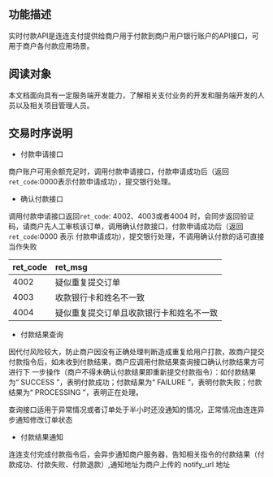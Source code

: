 
## 功能描述 

实时付款API是连连支付提供给商户用于付款到商户用户银行账户的API接口，可用于商户各付款应用场景。

## 阅读对象 

本文档面向具有一定服务端开发能力，了解相关支付业务的开发和服务端开发的人员以及相关项目管理人员。 

## 交易时序说明
<!--
此处应有流程图
-->
 
* 付款申请接口 

 商户账户可用余额充足时，调用付款申请接口，付款申请成功后（返回 ```ret_code```:0000表示付款申请成功），提交银行处理。

* 确认付款接口  

调用付款申请接口返回```ret_code```: 4002、4003或者4004 时，会同步返回验证码，请商户先人工审核该订单，调用确认付款接口，付款申请成功后（返回```ret_code```:0000 表示 付款申请成功），提交银行处理，不调用确认付款的话可直接当作失败

|ret_code|ret_msg|
|:---|:---|
|4002|疑似重复提交订单| 
|4003|收款银行卡和姓名不一致|
|4004 |疑似重复提交订单且收款银行卡和姓名不一致 |

* 付款结果查询 
 
因代付风险较大，防止商户因没有正确处理判断造成重复给用户打款，故商户提交付款指令后，如未收到付款结果，商户应调用付款结果查询接口确认付款结果方可进行下 一步操作（商户不得未确认付款结果即重新提交付款指令）：如付款结果为“ SUCCESS ”，表明付款成功；付款结果为“ FAILURE ”，表明付款失败；付款结果为“ PROCESSING ”，表明正在处理。

查询接口适用于异常情况或者订单处于半小时还没通知的情况，正常情况由连连异步通知修改订单状态

* 付款结果通知
 
 连连支付完成付款指令后，会异步通知商户服务器，告知相关指令的付款结果（付款成功、付款失败、付款退款）,通知地址为商户上传的 notify_url 地址 
 
 
 
